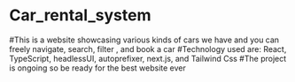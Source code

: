 # Car_rental_system

#This is a website showcasing various kinds of cars we have and you can freely navigate, search, filter , and book a car
#Technology used are: React, TypeScript, headlessUI, autoprefixer, next.js,  and Tailwind Css
#The project is ongoing so be ready for the best website ever
